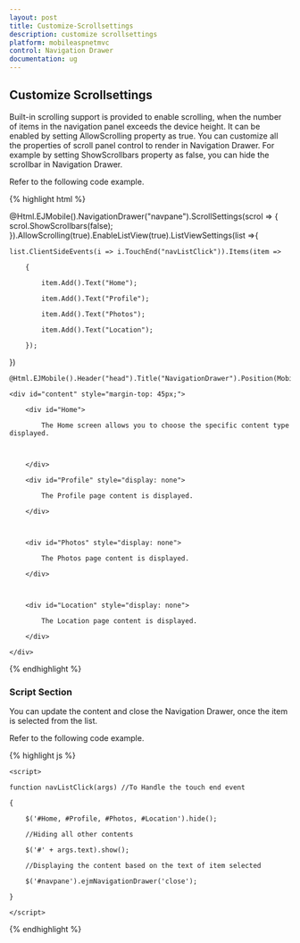 ```yaml
---
layout: post
title: Customize-Scrollsettings
description: customize scrollsettings 
platform: mobileaspnetmvc
control: Navigation Drawer
documentation: ug
---
```


## Customize Scrollsettings 

Built-in scrolling support is provided to enable scrolling, when the number of items in the navigation panel exceeds the device height. It can be enabled by setting AllowScrolling property as true. You can customize all the properties of scroll panel control to render in Navigation Drawer. For example by setting ShowScrollbars property as false, you can hide the scrollbar in Navigation Drawer.

Refer to the following code example. 


{% highlight html %}

@Html.EJMobile().NavigationDrawer("navpane").ScrollSettings(scrol => { scrol.ShowScrollbars(false); }).AllowScrolling(true).EnableListView(true).ListViewSettings(list =>{

    list.ClientSideEvents(i => i.TouchEnd("navListClick")).Items(item =>

        {

            item.Add().Text("Home");

            item.Add().Text("Profile");

            item.Add().Text("Photos");

            item.Add().Text("Location");

        });

})

    @Html.EJMobile().Header("head").Title("NavigationDrawer").Position(MobileHeaderPosition.Normal)

    <div id="content" style="margin-top: 45px;">

        <div id="Home">

            The Home screen allows you to choose the specific content type displayed.



        </div>

        <div id="Profile" style="display: none">

            The Profile page content is displayed.

        </div>



        <div id="Photos" style="display: none">

            The Photos page content is displayed.

        </div>



        <div id="Location" style="display: none">

            The Location page content is displayed.

        </div>

    </div>


{% endhighlight %}


### Script Section

You can update the content and close the Navigation Drawer, once the item is selected from the list.

Refer to the following code example.

{% highlight js %}

    <script>

    function navListClick(args) //To Handle the touch end event

    {

        $('#Home, #Profile, #Photos, #Location').hide(); 

        //Hiding all other contents

        $('#' + args.text).show(); 

        //Displaying the content based on the text of item selected

        $('#navpane').ejmNavigationDrawer('close');

    }

    </script>

{% endhighlight %}

